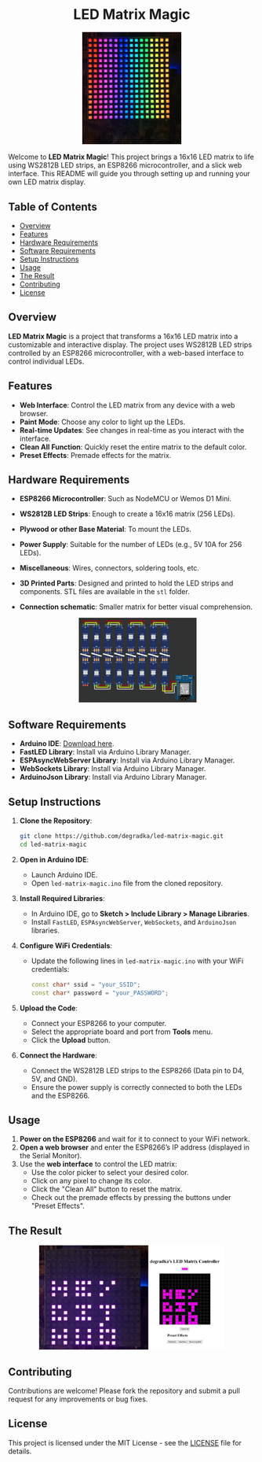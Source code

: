 <div align="center">
  <h1>LED Matrix Magic</h1>
</div>

<div align="center">
  <img src="images/result.jpg" alt="Result" style="width: 40%; height: auto;">
</div>

Welcome to **LED Matrix Magic**! This project brings a 16x16 LED matrix to life using WS2812B LED strips, an ESP8266 microcontroller, and a slick web interface. This README will guide you through setting up and running your own LED matrix display.

## Table of Contents

- [Overview](#overview)
- [Features](#features)
- [Hardware Requirements](#hardware-requirements)
- [Software Requirements](#software-requirements)
- [Setup Instructions](#setup-instructions)
- [Usage](#usage)
- [The Result](#the-result)
- [Contributing](#contributing)
- [License](#license)

## Overview

**LED Matrix Magic** is a project that transforms a 16x16 LED matrix into a customizable and interactive display. The project uses WS2812B LED strips controlled by an ESP8266 microcontroller, with a web-based interface to control individual LEDs.

## Features

- **Web Interface**: Control the LED matrix from any device with a web browser.
- **Paint Mode**: Choose any color to light up the LEDs.
- **Real-time Updates**: See changes in real-time as you interact with the interface.
- **Clean All Function**: Quickly reset the entire matrix to the default color.
- **Preset Effects**: Premade effects for the matrix.

## Hardware Requirements

- **ESP8266 Microcontroller**: Such as NodeMCU or Wemos D1 Mini.
- **WS2812B LED Strips**: Enough to create a 16x16 matrix (256 LEDs).
- **Plywood or other Base Material**: To mount the LEDs.
- **Power Supply**: Suitable for the number of LEDs (e.g., 5V 10A for 256 LEDs).
- **Miscellaneous**: Wires, connectors, soldering tools, etc.
- **3D Printed Parts**: Designed and printed to hold the LED strips and components. STL files are available in the `stl` folder.

- **Connection schematic**: Smaller matrix for better visual comprehension.
  <div align="center">
    <img src="images/schematic.png" alt="Connection schematic" style="width: 50%; height: auto;">
  </div>

## Software Requirements

- **Arduino IDE**: [Download here](https://www.arduino.cc/en/Main/Software).
- **FastLED Library**: Install via Arduino Library Manager.
- **ESPAsyncWebServer Library**: Install via Arduino Library Manager.
- **WebSockets Library**: Install via Arduino Library Manager.
- **ArduinoJson Library**: Install via Arduino Library Manager.

## Setup Instructions

1. **Clone the Repository**:
    ```sh
    git clone https://github.com/degradka/led-matrix-magic.git
    cd led-matrix-magic
    ```

2. **Open in Arduino IDE**:
    - Launch Arduino IDE.
    - Open `led-matrix-magic.ino` file from the cloned repository.

3. **Install Required Libraries**:
    - In Arduino IDE, go to **Sketch > Include Library > Manage Libraries**.
    - Install `FastLED`, `ESPAsyncWebServer`, `WebSockets`, and `ArduinoJson` libraries.

4. **Configure WiFi Credentials**:
    - Update the following lines in `led-matrix-magic.ino` with your WiFi credentials:
      ```cpp
      const char* ssid = "your_SSID";
      const char* password = "your_PASSWORD";
      ```

5. **Upload the Code**:
    - Connect your ESP8266 to your computer.
    - Select the appropriate board and port from **Tools** menu.
    - Click the **Upload** button.

6. **Connect the Hardware**:
    - Connect the WS2812B LED strips to the ESP8266 (Data pin to D4, 5V, and GND).
    - Ensure the power supply is correctly connected to both the LEDs and the ESP8266.

## Usage

1. **Power on the ESP8266** and wait for it to connect to your WiFi network.
2. **Open a web browser** and enter the ESP8266’s IP address (displayed in the Serial Monitor).
3. Use the **web interface** to control the LED matrix:
    - Use the color picker to select your desired color.
    - Click on any pixel to change its color.
    - Click the "Clean All" button to reset the matrix.
    - Check out the premade effects by pressing the buttons under "Preset Effects".

## The Result
<div align="center">
    <img src="images/website_controller.jpg" alt="Website controller" style="width: 75%; height: auto;">
</div>

## Contributing

Contributions are welcome! Please fork the repository and submit a pull request for any improvements or bug fixes.

## License

This project is licensed under the MIT License - see the [LICENSE](LICENSE) file for details.
